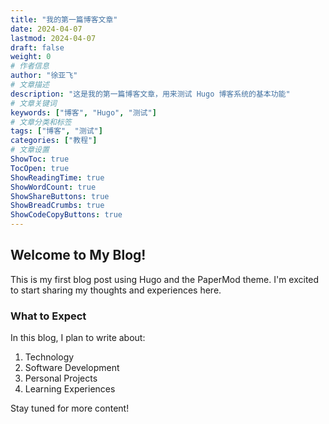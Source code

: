 ```yaml
---
title: "我的第一篇博客文章"
date: 2024-04-07
lastmod: 2024-04-07
draft: false
weight: 0
# 作者信息
author: "徐亚飞"
# 文章描述
description: "这是我的第一篇博客文章，用来测试 Hugo 博客系统的基本功能"
# 文章关键词
keywords: ["博客", "Hugo", "测试"]
# 文章分类和标签
tags: ["博客", "测试"]
categories: ["教程"]
# 文章设置
ShowToc: true
TocOpen: true
ShowReadingTime: true
ShowWordCount: true
ShowShareButtons: true
ShowBreadCrumbs: true
ShowCodeCopyButtons: true
---
```


## Welcome to My Blog!

This is my first blog post using Hugo and the PaperMod theme. I'm excited to start sharing my thoughts and experiences here.

### What to Expect

In this blog, I plan to write about:

1. Technology
2. Software Development
3. Personal Projects
4. Learning Experiences

Stay tuned for more content!
